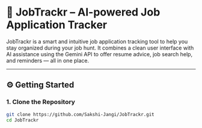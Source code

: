 # 💼 JobTrackr – AI-powered Job Application Tracker

JobTrackr is a smart and intuitive job application tracking tool to help you stay organized during your job hunt. It combines a clean user interface with AI assistance using the Gemini API to offer resume advice, job search help, and reminders — all in one place.

---

## ⚙️ Getting Started

### 1. Clone the Repository

```bash
git clone https://github.com/Sakshi-Jangi/JobTrackr.git
cd JobTrackr
